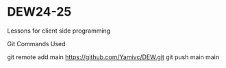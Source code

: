 # DEW24-25
Lessons for client side programming

Git Commands Used

git remote add main  https://github.com/Yamivc/DEW.git
git push main main
